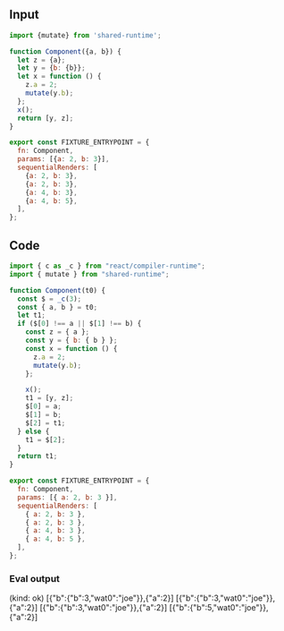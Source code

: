 
## Input

```javascript
import {mutate} from 'shared-runtime';

function Component({a, b}) {
  let z = {a};
  let y = {b: {b}};
  let x = function () {
    z.a = 2;
    mutate(y.b);
  };
  x();
  return [y, z];
}

export const FIXTURE_ENTRYPOINT = {
  fn: Component,
  params: [{a: 2, b: 3}],
  sequentialRenders: [
    {a: 2, b: 3},
    {a: 2, b: 3},
    {a: 4, b: 3},
    {a: 4, b: 5},
  ],
};

```

## Code

```javascript
import { c as _c } from "react/compiler-runtime";
import { mutate } from "shared-runtime";

function Component(t0) {
  const $ = _c(3);
  const { a, b } = t0;
  let t1;
  if ($[0] !== a || $[1] !== b) {
    const z = { a };
    const y = { b: { b } };
    const x = function () {
      z.a = 2;
      mutate(y.b);
    };

    x();
    t1 = [y, z];
    $[0] = a;
    $[1] = b;
    $[2] = t1;
  } else {
    t1 = $[2];
  }
  return t1;
}

export const FIXTURE_ENTRYPOINT = {
  fn: Component,
  params: [{ a: 2, b: 3 }],
  sequentialRenders: [
    { a: 2, b: 3 },
    { a: 2, b: 3 },
    { a: 4, b: 3 },
    { a: 4, b: 5 },
  ],
};

```
      
### Eval output
(kind: ok) [{"b":{"b":3,"wat0":"joe"}},{"a":2}]
[{"b":{"b":3,"wat0":"joe"}},{"a":2}]
[{"b":{"b":3,"wat0":"joe"}},{"a":2}]
[{"b":{"b":5,"wat0":"joe"}},{"a":2}]